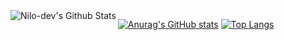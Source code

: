 <img align="left" alt="Nilo-dev's Github Stats" src="https://github-readme-stats-git-master-nilo-devs-projects.vercel.app/api?username=Nilo-dev&show_icons=true&hide_border=true" />

[![Anurag's GitHub stats](https://github-readme-stats.nilo-dev.vercel.app/api?username=Nilo-dev)](https://github.com/anuraghazra/github-readme-stats)
[![Top Langs](https://github-readme-stats.nilo-dev.vercel.app/api/top-langs/?username=Nilo-dev)](https://github.com/anuraghazra/github-readme-stats)
<!--
vercel_app = https://github-readme-stats-rho-lyart-91.vercel.app
**Nilo-dev/Nilo-dev** is a ✨ _special_ ✨ repository because its `README.md` (this file) appears on your GitHub profile.

Here are some ideas to get you started:

- 🔭 I’m currently working on ...
- 🌱 I’m currently learning ...
- 👯 I’m looking to collaborate on ...
- 🤔 I’m looking for help with ...
- 💬 Ask me about ...
- 📫 How to reach me: ...
- 😄 Pronouns: ...
- ⚡ Fun fact: ...
-->
